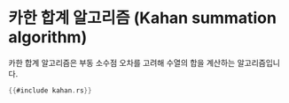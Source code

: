# 카한 합계 알고리즘 (Kahan summation algorithm)

카한 합계 알고리즘은 부동 소수점 오차를 고려해 수열의 합을 계산하는
알고리즘입니다.

```rust
{{#include kahan.rs}}
```
